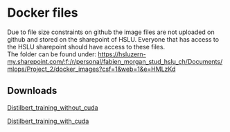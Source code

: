 # Docker files

Due to file size constraints on github the image files are not uploaded on github and stored on the sharepoint of HSLU. Everyone that has access to the HSLU sharepoint should have access to these files.  
The folder can be found under: <https://hsluzern-my.sharepoint.com/:f:/r/personal/fabien_morgan_stud_hslu_ch/Documents/mlops/Project_2/docker_images?csf=1&web=1&e=HMLzKd>

## Downloads

[Distilbert_training_without_cuda](https://hsluzern-my.sharepoint.com/:u:/r/personal/fabien_morgan_stud_hslu_ch/Documents/mlops/Project_2/docker_images/distilbert_container_without_cuda.tar?csf=1&web=1&e=0jZPZe)

[Distilbert_training_with_cuda](https://hsluzern-my.sharepoint.com/:u:/r/personal/fabien_morgan_stud_hslu_ch/Documents/mlops/Project_2/docker_images/distilbert_container_with_cuda.tar?csf=1&web=1&e=WMqxQW)
